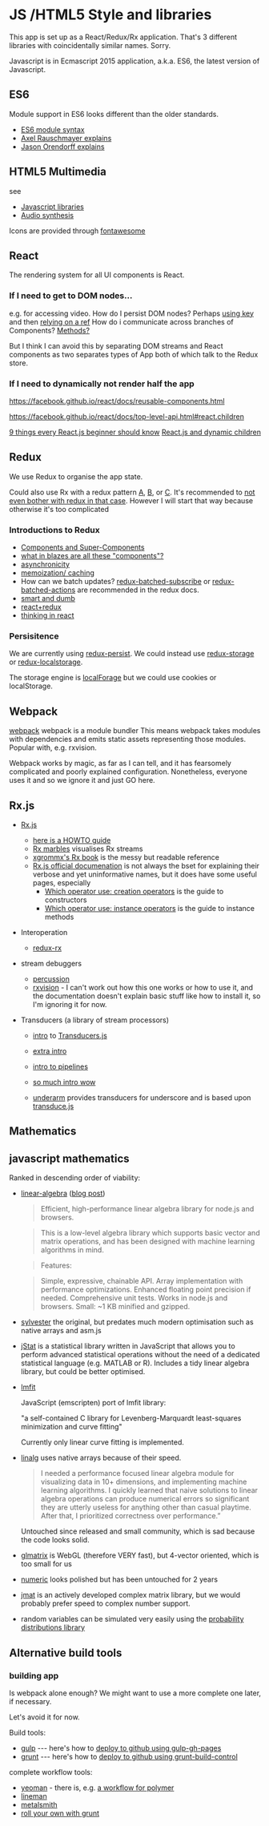 # JS /HTML5 Style and libraries

This app is set up as a React/Redux/Rx application.
That's 3 different libraries with coincidentally similar names. Sorry.

Javascript is in Ecmascript 2015 application, a.k.a. ES6, the latest version of Javascript.

## ES6

Module support in ES6 looks different than the older standards.

* [ES6 module syntax](http://www.2ality.com/2014/09/es6-modules-final.html)
* [Axel Rauschmayer explains](http://exploringjs.com/es6/ch_modules.html)
* [Jason Orendorff explains](https://hacks.mozilla.org/2015/08/es6-in-depth-modules/)

## HTML5 Multimedia

see

* [Javascript libraries](Javascript_libraries.md)
* [Audio synthesis](Audio_synthesis.md)

Icons are provided through [fontawesome](http://fontawesome.io/icons/)

## React

The rendering system for all UI components is React.

### If I need to get to DOM nodes...

e.g. for accessing video.
How do I persist DOM nodes? Perhaps [using key](https://facebook.github.io/react/docs/multiple-components.html#dynamic-children) and then [relying on a ref](https://facebook.github.io/react/docs/more-about-refs.html)
How do i communicate across branches of Components?
[Methods?](https://facebook.github.io/react/tips/expose-component-functions.html)

But I think  I can avoid this by separating DOM streams and React components as two separates types of App both of which talk to the Redux store.

### If I need to dynamically not render half the app

https://facebook.github.io/react/docs/reusable-components.html

https://facebook.github.io/react/docs/top-level-api.html#react.children

[9 things every React.js beginner should know](https://camjackson.net/post/9-things-every-reactjs-beginner-should-know)
[React.js and dynamic children](http://blog.arkency.com/2014/10/react-dot-js-and-dynamic-children-why-the-keys-are-important/)

## Redux

We use Redux to organise the app state.

Could also use Rx with a redux pattern [A](https://github.com/jas-chen/rx-redux), [B](https://github.com/jas-chen/redux-core), or [C](https://github.com/acdlite/redux-rx).
It's recommended to [not even bother with redux in that case](http://redux.js.org/docs/introduction/PriorArt.html#rx).
However I will start that way because otherwise it's too complicated

### Introductions to Redux

* [Components and Super-Components](https://medium.com/@rajaraodv/the-anatomy-of-a-react-redux-app-759282368c5a#.ozt83zza6)
* [what in blazes are all these "components"?](http://redux.js.org/docs/basics/UsageWithReact.html)
* [asynchronicity](http://redux.js.org/docs/advanced/AsyncActions.html)
* [memoization/ caching](http://redux.js.org/docs/recipes/ComputingDerivedData.html)
* How can we batch updates? [redux-batched-subscribe](https://github.com/tappleby/redux-batched-subscribe) or [redux-batched-actions](https://github.com/tshelburne/redux-batched-actions) are recommended in the redux docs.
* [smart and dumb](https://medium.com/@dan_abramov/smart-and-dumb-components-7ca2f9a7c7d0#.1ib9ws3ub)
* [react+redux](http://redux.js.org/docs/basics/UsageWithReact.html)
* [thinking in react](https://facebook.github.io/react/docs/thinking-in-react.html)

### Persisitence

We are currently using [redux-persist](https://www.npmjs.com/package/redux-persist).
We could instead use [redux-storage](https://www.npmjs.com/package/redux-storage) or [redux-localstorage](https://www.npmjs.com/package/redux-localstorage).

The storage engine is [localForage](https://github.com/mozilla/localForage) but we could use cookies or localStorage.

## Webpack

[webpack](https://webpack.github.io/)
webpack is a module bundler
This means webpack takes modules with dependencies
and emits static assets representing those modules.
Popular with, e.g. rxvision.

Webpack works by magic, as far as I can tell, and it has fearsomely complicated and poorly explained configuration. Nonetheless, everyone uses it and so we ignore it and just GO here.

## Rx.js

* [Rx.js](http://reactivex.io/)
  * [here is a HOWTO guide](https://gist.github.com/staltz/868e7e9bc2a7b8c1f754)
  * [Rx marbles](http://rxmarbles.com/) visualises Rx streams
  * [xgrommx's Rx book](https://xgrommx.github.io/rx-book/) is the messy but readable reference
  * [Rx.js official documenation](https://github.com/Reactive-Extensions/RxJS/tree/master/doc) is not always the bset for explaining their verbose and yet uninformative names, but it does have some useful pages, especially
    * [Which operator use: creation operators](https://github.com/Reactive-Extensions/RxJS/blob/master/doc/gettingstarted/which-static.md) is the guide to constructors
    * [Which operator use: instance operators](https://github.com/Reactive-Extensions/RxJS/blob/master/doc/gettingstarted/which-instance.md) is the guide to instance methods

* Interoperation
  * [redux-rx](https://github.com/acdlite/redux-rx)

* stream debuggers

    * [percussion](https://github.com/grisendo/Percussion)
    * [rxvision](http://jaredforsyth.com/rxvision/) - I can't work out how this one works or how to use it, and the documentation doesn't explain basic stuff like how to install it, so I'm ignoring it for now.

* Transducers (a library of stream processors)

    * [intro](http://jlongster.com/Transducers.js--A-JavaScript-Library-for-Transformation-of-Data) to [Transducers.js](https://github.com/cognitect-labs/transducers-js)

    * [extra intro](http://phuu.net/2014/08/31/csp-and-transducers.html)
    * [intro to pipelines](http://simplectic.com/blog/2014/transducers-explained-pipelines/)
    * [so much intro wow](http://simplectic.com/blog/2014/transducers-explained-1/)
    * [underarm](http://simplectic.com/projects/underarm/) provides transducers for underscore and is based upon [transduce.js](https://github.com/transduce/transduce)

## Mathematics

## javascript mathematics

Ranked in descending order of viability:

* [linear-algebra](https://github.com/hiddentao/linear-algebra) ([blog post](http://www.hiddentao.com/archives/2014/07/23/linear-algebra-in-javascript/))

    > Efficient, high-performance linear algebra library for node.js and browsers.

    > This is a low-level algebra library which supports basic vector and matrix
  operations, and has been designed with machine learning algorithms in mind.

    > Features:

    > Simple, expressive, chainable API.
    > Array implementation with performance optimizations.
    > Enhanced floating point precision if needed.
    > Comprehensive unit tests.
    > Works in node.js and browsers.
    > Small: ~1 KB minified and gzipped.    

* [sylvester](http://sylvester.jcoglan.com/) the original, but predates much modern optimisation such as native arrays and asm.js
* [jStat](https://github.com/jstat/jstat) is a statistical library written in JavaScript that allows you to perform advanced statistical operations without the need of a dedicated statistical language (e.g. MATLAB or R).
  Includes a tidy linear algebra library, but could be better optimised.
* [lmfit](https://github.com/jvail/lmfit.js)

    JavaScript (emscripten) port of lmfit library:

    "a self-contained C library for Levenberg-Marquardt least-squares
    minimization and curve fitting"

    Currently only linear curve fitting is implemented.
* [linalg](https://github.com/ben-ng/linalg) uses native arrays because of their speed.

    > I needed a performance focused linear algebra module for visualizing data
    > in 10+ dimensions, and implementing machine learning algorithms. I quickly
    > learned that naive solutions to linear algebra operations can produce
    > numerical errors so significant they are utterly useless for anything other
    > than casual playtime. After that, I prioritized correctness over
    > performance.”

    Untouched since released and small community, which is sad
  because the code looks solid.

* [glmatrix](http://glmatrix.net/) is WebGL (therefore VERY fast),
  but 4-vector oriented, which is too small for us
* [numeric](http://numericjs.com/wordpress/) looks polished
  but has been untouched for 2 years
* [jmat](https://github.com/lvandeve/jmat) is an actively developed complex matrix library, but we would probably prefer speed to complex number support.
* random variables can be simulated very easily using the [probability distributions library](https://github.com/Mattasher/probability-distributions)


## Alternative build tools

### building app

Is webpack alone enough?
We might want to use a more complete one later, if necessary.

Let's avoid it for now.

Build tools:

* [gulp](http://gulpjs.com/) ---
  here's how to [deploy to github using gulp-gh-pages](https://www.npmjs.com/package/gulp-git-pages/)
* [grunt](http://gruntjs.com/) ---
  here's how to
  [deploy to github using grunt-build-control](https://blog.5apps.com/2014/05/29/deploying-static-apps-with-grunt-build-control-on-5apps-deploy.html)

complete workflow tools:

* [yeoman](http://yeoman.io/) - there is, e.g. [a workflow for polymer](https://github.com/yeoman/generator-polymer)
* [lineman](http://linemanjs.com/)
* [metalsmith](http://www.metalsmith.io/)
* [roll your own with grunt](http://www.codebelt.com/javascript/single-page-javascript-application-workflow/)
